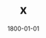 ---
title: x
date: 1800-01-01
description: Power Grip
thumb: /assets/images/products/600S/600-spg-silver-blue-b.jpg
image: /assets/images/products/600S/600-spg-silver-blue-b.jpg
# angler-name: Johnny B. Goode

reel-type: spinning
reel-series: 600 

# location: Someplace, United States
# fish: Some Big Fish
# fish-length: 49 in.
# fish-weight: 78 lbs.
---